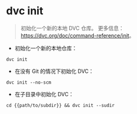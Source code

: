 # dvc init

> 初始化一个新的本地 DVC 仓库。
> 更多信息：<https://dvc.org/doc/command-reference/init>。

- 初始化一个新的本地仓库：

`dvc init`

- 在没有 Git 的情况下初始化 DVC：

`dvc init --no-scm`

- 在子目录中初始化 DVC：

`cd {{path/to/subdir}} && dvc init --sudir`